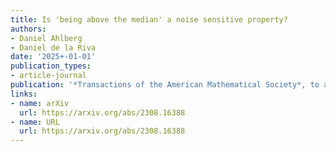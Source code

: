 ```yaml
---
title: Is 'being above the median' a noise sensitive property?
authors:
- Daniel Ahlberg
- Daniel de la Riva
date: '2025+-01-01'
publication_types:
- article-journal
publication: '*Transactions of the American Mathematical Society*, to appear'
links:
- name: arXiv
  url: https://arxiv.org/abs/2308.16388
- name: URL
  url: https://arxiv.org/abs/2308.16388
---
```

